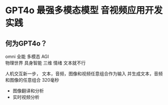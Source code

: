 # GPT4o 最强多模态模型 音视频应用开发实践
## 何为GPT4o？

omni  全能 多模态  AGI  
物理世界 具身智能  三维
情绪 文本就不行

人机交互新一步， 文本，音频，图像和视频任意组合作为输入
并生成文本，音频和图像的任意组合 320毫秒

- 图像翻译和分析
- 实时视频分析
